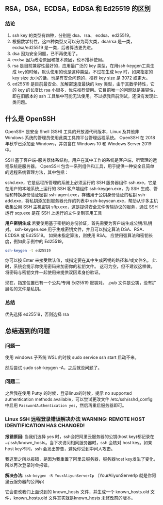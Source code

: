 ## RSA，DSA，ECDSA，EdDSA 和 Ed25519 的区别

### 结论

1. ssh key 的类型有四种，分别是 dsa、rsa、 ecdsa、ed25519。
2. 根据数学特性，这四种类型又可以分为两大类，dsa/rsa 是一类，ecdsa/ed25519 是一类，后者算法更先进。
3. dsa 因为安全问题，已不再使用了。
4. ecdsa 因为政治原因和技术原因，也不推荐使用。
5. rsa 是目前兼容性最好的，应用最广泛的 key 类型，在用ssh-keygen工具生成 key的时候，默认使用的也是这种类型。不过在生成 key 时，如果指定的 key size 太小的话，也是有安全问题的，推荐 key size 是 3072 或更大。
6. ed25519 是目前最安全、加解密速度最快的 key 类型，由于其数学特性，它的 key 的长度比 rsa 小很多，优先推荐使用。它目前唯一的问题就是兼容性，即在旧版本的 ssh 工具集中可能无法使用。不过据我目前测试，还没有发现此类问题。

## 什么是 OpenSSH

OpenSSH 是安全 Shell (SSH) 工具的开放源代码版本，Linux 及其他非 Windows 系统的管理员使用此类工具跨平台管理远程系统。 OpenSSH 在 2018 年秋季已添加至 Windows，并包含在 Windows 10 和 Windows Server 2019 中。

SSH 基于客户端-服务器体系结构，用户在其中工作的系统是客户端，所管理的远程系统是服务器。 OpenSSH 包含一系列组件和工具，用于提供一种安全且简单的远程系统管理方法，其中包括：

sshd.exe，它是远程所管理的系统上必须运行的 SSH 服务器组件
ssh.exe，它是在用户的本地系统上运行的 SSH 客户端组件
ssh-keygen.exe，为 SSH 生成、管理和转换身份验证密钥
ssh-agent.exe，存储用于公钥身份验证的私钥
ssh-add.exe，将私钥添加到服务器允许的列表中
ssh-keyscan.exe，帮助从许多主机收集公用 SSH 主机密钥
sftp.exe，这是提供安全文件传输协议的服务，通过 SSH 运行
scp.exe 是在 SSH 上运行的文件复制实用工具

**用户密钥生成**
若要使用基于密钥的身份验证，首先需要为客户端生成公钥/私钥对。 ssh-keygen.exe 用于生成密钥文件，并且可以指定算法 DSA、RSA、ECDSA 或 Ed25519。 如果未指定算法，则使用 RSA。 应使用强算法和密钥长度，例如此示例中的 Ed25519。

```sh
ssh-keygen -t ed25519
```

你可以按 Enter 来接受默认值，或指定要在其中生成密钥的路径和/或文件名。 此时，系统会提示你使用密码来加密你的私钥文件。 这可为空，但不建议这样做。 将密码与密钥文件一起使用来提供双因素身份验证。

现在，指定位置已有一个公共/专用 Ed25519 密钥对。 .pub 文件是公钥，没有扩展名的文件是私钥。

### 总结

优先选择 ed25519，否则选择 rsa

## 总结遇到的问题

### 问题一

使用 windows 子系统 WSL 的时候 sudo service ssh start 启动不来。

然后尝试 sudo ssh-keygen -A，之后就没问题了。

### 问题二

之后我在使用 Putty 的时候，登录linux的时候，提示 no supported authentication methods available，可以尝试更改文件 /etc/ssh/sshd_config 中启用 `PasswordAuthentication yes`，然后再重启服务器即可。

### Linux SSH 远程登录错误解决办法 WARNING: REMOTE HOST IDENTIFICATION HAS CHANGED!

**报错原因**:
当我们选择 yes 时，ssh会把阿里云服务器的公钥(host key)都记录在~/.ssh/known_hosts。当下次访问相同服务器时，ssh 会核对 host key。如果 host key不同，ssh 会发出警告，避免你受到中间人攻击。

我这里之所以报错，是因为我重置了阿里云服务器，服务器host key发生了变化，所以再次登录时会报错。

**解决办法**:
`ssh-keygen -R YourAliyunServerIp` （YourAliyunServerIp 就是你阿里云服务器的公网ip）

它会更改我们上面说到的 known_hosts 文件，并生成一个 known_hosts.old 文件，known_hosts.old 文件其实就是known_hosts 未修改前的版本。
